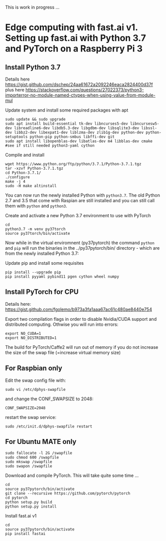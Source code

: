 This is work in progress ... 


# Edge computing with fast.ai v1. Setting up fast.ai with Python 3.7 and PyTorch on a Raspberry Pi 3


## Install Python 3.7 
Details here https://gist.github.com/dschep/24aa61672a2092246eaca2824400d37f plus here https://stackoverflow.com/questions/27022373/python3-importerror-no-module-named-ctypes-when-using-value-from-module-mul

Update system and install some required packages with apt
```
sudo update && sudo upgrade
sudo apt install build-essential tk-dev libncurses5-dev libncursesw5-dev libreadline6-dev libdb5.3-dev libgdbm-dev libsqlite3-dev libssl-dev libbz2-dev libexpat1-dev liblzma-dev zlib1g-dev python-dev python-setuptools python-pip python-smbus libffi-dev git 
sudo apt install libopenblas-dev libatlas-dev m4 libblas-dev cmake 
#see if still needed python3-yaml cython
```

Compile and install 
```
wget https://www.python.org/ftp/python/3.7.1/Python-3.7.1.tgz
tar -xzvf Python-3.7.1.tgz
cd Python-3.7.1/
./configure
make -j 4
sudo -H make altinstall
```
You can now run the newly installed Python with ```python3.7```. The old Python 2.7 and 3.5 that come with Raspian are still installed and you can still call them with ```python``` and ```python3```.

Create and activate a new Python 3.7 environment to use with PyTorch
```
cd
python3.7 -m venv py37torch
source py37torch/bin/activate
```
Now while in the virtual enviromnent (py37pytorch) the command ```python``` and ```pip``` will run the binaries in the  ../py37pytorch/bin/ directory - which are from the newly installed Python 3.7: 

Update pip and install some requisites 
```
pip install --upgrade pip
pip install pyyaml pybind11 pgen cython wheel numpy
```

## Install PyTorch for CPU

Details here: https://gist.github.com/fgolemo/b973a3fa1aaa67ac61c480ae8440e754

Export two compilation flags in order to disable Nvidia/CUDA support and distributed computing. Othwise you will run into errors:
```
export NO_CUDA=1
export NO_DISTRIBUTED=1
```
The build for PyTorch/Caffe2 will run out of memory if you do not increase the size of the swap file (=increase virtual memory size)

## For Raspbian only
Edit the swap config file with:
```
sudo vi /etc/dphys-swapfile
```
and change the CONF_SWAPSIZE to 2048:
```
CONF_SWAPSIZE=2048
``` 
restart the swap service:
```
sudo /etc/init.d/dphys-swapfile restart
```

## For Ubuntu MATE only
```
sudo fallocate -l 2G /swapfile
sudo chmod 600 /swapfile
sudo mkswap /swapfile
sudo swapon /swapfile
```

Download and compile PyTorch. This will take quite some time ...
```
cd
source py37pytorch/bin/activate
git clone --recursive https://github.com/pytorch/pytorch
cd pytorch
python setup.py build
python setup.py install
```

Install fast.ai v1
```
cd
source py37pytorch/bin/activate
pip install fastai
```
